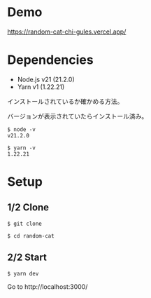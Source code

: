 # Demo

https://random-cat-chi-gules.vercel.app/

# Dependencies
- Node.js v21 (21.2.0) 
- Yarn v1 (1.22.21)

インストールされているか確かめる方法。

バージョンが表示されていたらインストール済み。

```terminal
$ node -v
v21.2.0

$ yarn -v
1.22.21
```

# Setup
## 1/2 Clone
```terminal
$ git clone

$ cd random-cat
```

## 2/2 Start
```terminal
$ yarn dev
```
Go to http://localhost:3000/
